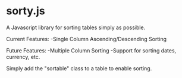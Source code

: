 sorty.js
========

A Javascript library for sorting tables simply as possible.

Current Features:
-Single Column Ascending/Descending Sorting


Future Features:
-Multiple Column Sorting
-Support for sorting dates, currency, etc.

Simply add the "sortable" class to a table to enable sorting.